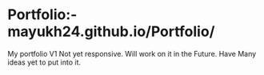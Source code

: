 # Portfolio:- mayukh24.github.io/Portfolio/
My portfolio V1
Not yet responsive. Will work on it in the Future.
Have Many ideas yet to put into it.
